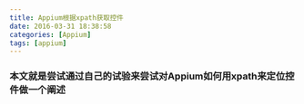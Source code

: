 ```yaml
---
title: Appium根据xpath获取控件
date: 2016-03-31 18:38:58
categories: [Appium]
tags: [appium]
---
```



### 本文就是尝试通过自己的试验来尝试对Appium如何用xpath来定位控件做一个阐述
